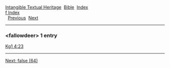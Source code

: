 [Intangible Textual Heritage](../../index)  [Bible](../index) 
[Index](index)   
[f Index](_f_)  
  [Previous](c04064)  [Next](c04066) 

------------------------------------------------------------------------

### &lt;fallowdeer&gt; 1 entry

[Kg1 4:23](../kjv/kg1004.htm#023)  

------------------------------------------------------------------------

[Next: false (64)](c04066)
